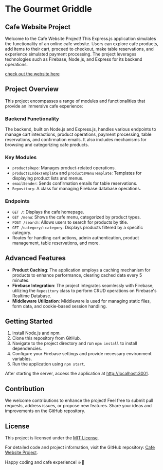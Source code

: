 <!DOCTYPE html>
<html lang="en">
<head>
  <meta charset="UTF-8">
  <meta name="viewport" content="width=device-width, initial-scale=1.0">
</head>
<body>

  <h1>The Gourmet Griddle</h1>

  <h2>Cafe Website Project </h2>
  <p>Welcome to the Cafe Website Project! This Express.js application simulates the functionality of an online cafe website. Users can explore cafe products, add items to their cart, proceed to checkout, make table reservations, and experience simulated payment processing. The project leverages technologies such as Firebase, Node.js, and Express for its backend operations.</p>
  <a href="https://cafe-website-one.vercel.app/">check out the website here</a>

  <h2>Project Overview</h2>
  <p>This project encompasses a range of modules and functionalities that provide an immersive cafe experience:</p>

  <h3>Backend Functionality</h3>
  <p>The backend, built on Node.js and Express.js, handles various endpoints to manage cart interactions, product operations, payment processing, table reservations, and confirmation emails. It also includes mechanisms for browsing and categorizing cafe products.</p>

  <h3>Key Modules</h3>
  <ul>
    <li><code>productsRepo</code>: Manages product-related operations.</li>
    <li><code>productsIndexTemplate</code> and <code>productsMenuTemplate</code>: Templates for displaying product lists and menus.</li>
    <li><code>emailSender</code>: Sends confirmation emails for table reservations.</li>
    <li><code>Repository</code>: A class for managing Firebase database operations.</li>
  </ul>

  <h3>Endpoints</h3>
  <ul>
    <li><code>GET /</code>: Displays the cafe homepage.</li>
    <li><code>GET /menu</code>: Shows the cafe menu, categorized by product types.</li>
    <li><code>POST /search</code>: Allows users to search for products by title.</li>
    <li><code>GET /category/:category</code>: Displays products filtered by a specific category.</li>
    <li>Routes for handling cart actions, admin authentication, product management, table reservations, and more.</li>
  </ul>

  <h2>Advanced Features</h2>
  <ul>
    <li><strong>Product Caching</strong>: The application employs a caching mechanism for products to enhance performance, clearing cached data every 5 minutes.</li>
    <li><strong>Firebase Integration</strong>: The project integrates seamlessly with Firebase, utilizing the <code>Repository</code> class to perform CRUD operations on Firebase's Realtime Database.</li>
    <li><strong>Middleware Utilization</strong>: Middleware is used for managing static files, form data, and cookie-based session handling.</li>
  </ul>

  <h2>Getting Started</h2>
  <ol>
    <li>Install Node.js and npm.</li>
    <li>Clone this repository from GitHub.</li>
    <li>Navigate to the project directory and run <code>npm install</code> to install dependencies.</li>
    <li>Configure your Firebase settings and provide necessary environment variables.</li>
    <li>Run the application using <code>npm start</code>.</li>
  </ol>
  <p>After starting the server, access the application at <a href="http://localhost:3001">http://localhost:3001</a>.</p>

  <h2>Contribution</h2>
  <p>We welcome contributions to enhance the project! Feel free to submit pull requests, address issues, or propose new features. Share your ideas and improvements on the GitHub repository.</p>

  <h2>License</h2>
  <p>This project is licensed under the <a href="LICENSE">MIT License</a>.</p>

  <p>For detailed code and project information, visit the GitHub repository: <a href="https://github.com/yourusername/your-repo-name">Cafe Website Project</a>.</p>

  <p>Happy coding and cafe experience! ☕🚀</p>

</body>
</html>
